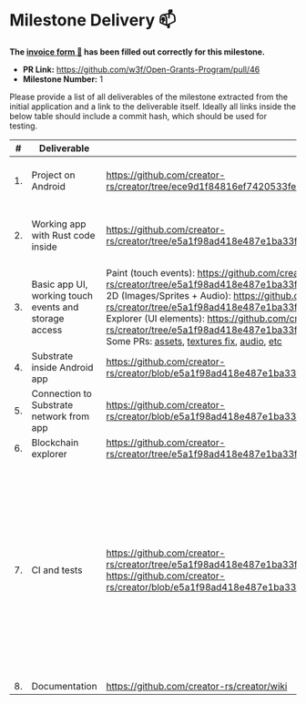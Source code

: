 # Milestone Delivery :mailbox:

**The [invoice form :pencil:](https://forms.gle/8Wx7nxtq8fKrsuEz8) has been filled out correctly for this milestone.**  

* **PR Link:** https://github.com/w3f/Open-Grants-Program/pull/46 
* **Milestone Number:** 1

Please provide a list of all deliverables of the milestone extracted from the initial application and a link to the deliverable itself. Ideally all links inside the below table should include a commit hash, which should be used for testing.

| # | Deliverable | Link | Notes |
| ------------- | ------------- | ------------- |------------- |
| 1. | Project on Android | https://github.com/creator-rs/creator/tree/ece9d1f84816ef7420533fe35167cb1a5baca6c5/platforms/android | Obsolete one. We decided to proceed with [NativeActivity](https://developer.android.com/reference/android/app/NativeActivity)
| 2. | Working app with Rust code inside | https://github.com/creator-rs/creator/tree/e5a1f98ad418e487e1ba33f70e55dec154dbaddc/examples/3d | Basic app with 3D scene written in Rust and built with [NDK](https://developer.android.com/ndk/guides)
| 3. | Basic app UI, working touch events and storage access | Paint (touch events): https://github.com/creator-rs/creator/tree/e5a1f98ad418e487e1ba33f70e55dec154dbaddc/examples/paint <br> 2D (Images/Sprites + Audio): https://github.com/creator-rs/creator/tree/e5a1f98ad418e487e1ba33f70e55dec154dbaddc/examples/2d <br> Explorer (UI elements): https://github.com/creator-rs/creator/tree/e5a1f98ad418e487e1ba33f70e55dec154dbaddc/examples/explorer <br> Some PRs: [assets](https://github.com/bevyengine/bevy/pull/723), [textures fix](https://github.com/bevyengine/bevy/pull/675), [audio](https://github.com/RustAudio/cpal/pull/491), [etc](https://github.com/bevyengine/bevy/issues/86) | Main issue was is to fix shaders runtime translation.
| 4. | Substrate inside Android app | https://github.com/creator-rs/creator/blob/e5a1f98ad418e487e1ba33f70e55dec154dbaddc/examples/explorer/Cargo.toml#L10 |
| 5. | Connection to Substrate network from app | https://github.com/creator-rs/creator/blob/e5a1f98ad418e487e1ba33f70e55dec154dbaddc/examples/explorer/src/explorer.rs#L22 |
| 6. | Blockchain explorer | https://github.com/creator-rs/creator/tree/e5a1f98ad418e487e1ba33f70e55dec154dbaddc/examples/explorer |
| 7. | CI and tests | https://github.com/creator-rs/creator/tree/e5a1f98ad418e487e1ba33f70e55dec154dbaddc/.github/workflows https://github.com/creator-rs/creator/blob/e5a1f98ad418e487e1ba33f70e55dec154dbaddc/.github/docker/android.Dockerfile | Automatization of format and clippy checks, build APKs, auto Github releases with uploading `cargo-creator` binaries with APKs to artifacts, Docker image build. It's hard to write integration tests for Android so we did more for CI and Docker
| 8. | Documentation | https://github.com/creator-rs/creator/wiki |
